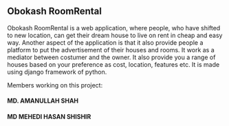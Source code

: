 ## Obokash RoomRental
Obokash RoomRental is a web application, where people, who have shifted to new location, can get their dream house to live on rent in cheap and easy way.
Another aspect of the application is that it also provide people a platform to put the advertisement of their houses and rooms.
It work as a mediator between costumer and the owner.
It also provide you a range of houses based on your preference as cost, location, features etc.
It is made using django framework of python.


Members working on this project:
#### MD. AMANULLAH SHAH
#### MD MEHEDI HASAN SHISHIR
